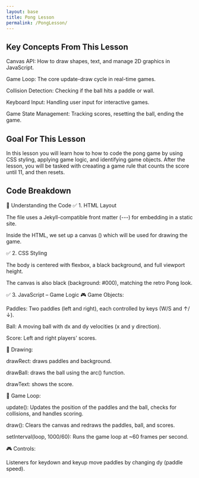 ```yaml
---
layout: base
title: Pong Lesson
permalink: /PongLesson/
---
```


## Key Concepts From This Lesson
Canvas API:	How to draw shapes, text, and manage 2D graphics in JavaScript.

Game Loop:	The core update-draw cycle in real-time games.

Collision Detection:	Checking if the ball hits a paddle or wall.

Keyboard Input:	Handling user input for interactive games.

Game State Management:	Tracking scores, resetting the ball, ending the game.

## Goal For This Lesson
In this lesson you will learn how to how to code the pong game by using CSS styling, applying game logic, and identifying game objects. After the lesson, you will be tasked with creaating a game rule that counts the score until 11, and then resets.

## Code Breakdown
🧠 Understanding the Code
✅ 1. HTML Layout

The file uses a Jekyll-compatible front matter (---) for embedding in a static site.

Inside the HTML, we set up a canvas (<canvas id="pongCanvas">) which will be used for drawing the game.

✅ 2. CSS Styling

The body is centered with flexbox, a black background, and full viewport height.

The canvas is also black (background: #000), matching the retro Pong look.

✅ 3. JavaScript – Game Logic
🎮 Game Objects:

Paddles: Two paddles (left and right), each controlled by keys (W/S and ↑/↓).

Ball: A moving ball with dx and dy velocities (x and y direction).

Score: Left and right players' scores.

🎨 Drawing:

drawRect: draws paddles and background.

drawBall: draws the ball using the arc() function.

drawText: shows the score.

🔁 Game Loop:

update(): Updates the position of the paddles and the ball, checks for collisions, and handles scoring.

draw(): Clears the canvas and redraws the paddles, ball, and scores.

setInterval(loop, 1000/60): Runs the game loop at ~60 frames per second.

🎮 Controls:

Listeners for keydown and keyup move paddles by changing dy (paddle speed).